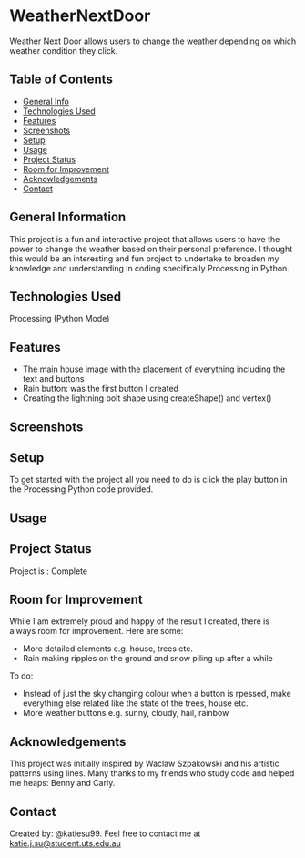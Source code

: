 # WeatherNextDoor
Weather Next Door allows users to change the weather depending on which weather condition they click. 

## Table of Contents
* [General Info](#general-information)
* [Technologies Used](#technologies-used)
* [Features](#features)
* [Screenshots](#screenshots)
* [Setup](#setup)
* [Usage](#usage)
* [Project Status](#project-status)
* [Room for Improvement](#room-for-improvement)
* [Acknowledgements](#acknowledgements)
* [Contact](#contact)


## General Information
This project is a fun and interactive project that allows users to have the power to change the weather based on their personal preference. I thought this would be an interesting and fun project to undertake to broaden my knowledge and understanding in coding specifically Processing in Python.


## Technologies Used
Processing (Python Mode)

## Features
- The main house image with the placement of everything including the text and buttons
- Rain button: was the first button I created
- Creating the lightning bolt shape using createShape() and vertex()

## Screenshots


## Setup
To get started with the project all you need to do is click the play button in the Processing Python code provided. 

## Usage


## Project Status
Project is : Complete

## Room for Improvement
While I am extremely proud and happy of the result I created, there is always room for improvement. Here are some:
- More detailed elements e.g. house, trees etc.
- Rain making ripples on the ground and snow piling up after a while

To do:
- Instead of just the sky changing colour when a button is rpessed, make everything else related like the state of the trees, house etc.
- More weather buttons e.g. sunny, cloudy, hail, rainbow
  
## Acknowledgements
This project was initially inspired by Waclaw Szpakowski and his artistic patterns using lines. 
Many thanks to my friends who study code and helped me heaps: Benny and Carly.

## Contact
Created by: @katiesu99. 
Feel free to contact me at katie.j.su@student.uts.edu.au
